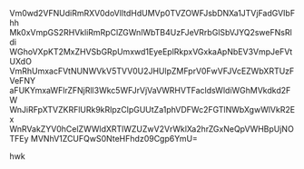 Vm0wd2VFNUdiRmRXV0doVlltdHdUMVp0TVZOWFJsbDNXa1JTVjFadGVIbFhh
Mk0xVmpGS2RHVkliRmRpClZGWnlWbTB4UzFJeVRrbGlSbVJYQ2sweFNsRldi
WGhoVXpKT2MxZHVSbGRpUmxwd1EyeEplRkpxVGxkaApNbEV3VmpJeFVtUXdO
VmRhUmxacFVtNUNWVkV5TVV0U2JHUlpZMFprV0FwVFJVcEZWbXRTUzFVeFNY
aFUKYmxaWFlrZFNjRll3Wkc5WFJrVjVaVWRHVTFacldsWldiWGhMVkdkd2FW
WnJiRFpXTVZKRFlURk9kRlpzClpGUUtZa1phVDFWc2FGTlNWbXgwWlVkR2Ex
WnRVakZYV0hCelZWWldXRTlWZUZwV2VrWklXa2hrZGxNeQpVWHBpUjNOTFEy
MVNhV1ZCUFQwS0NteHFhdz09Cgp6YmU=

hwk
